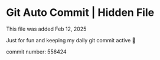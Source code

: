 # Git Auto Commit | Hidden File

This file was added Feb 12, 2025

Just for fun and keeping my daily git commit active 🤪

commit number: 556424
